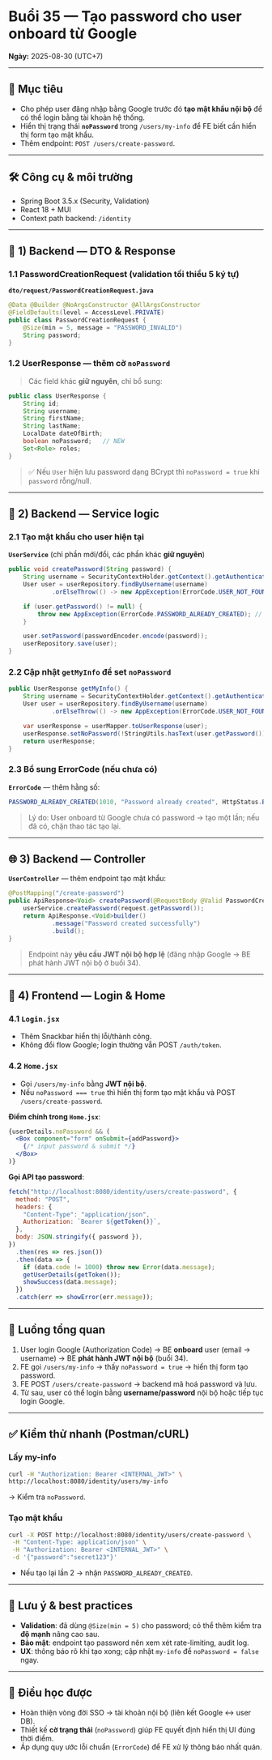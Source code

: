 # Buổi 35 — Tạo password cho user onboard từ Google

**Ngày:** 2025-08-30 (UTC+7)

---

## 🎯 Mục tiêu
- Cho phép user đăng nhập bằng Google trước đó **tạo mật khẩu nội bộ** để có thể login bằng tài khoản hệ thống.
- Hiển thị trạng thái **`noPassword`** trong `/users/my-info` để FE biết cần hiển thị form tạo mật khẩu.
- Thêm endpoint: `POST /users/create-password`.

---

## 🛠 Công cụ & môi trường
- Spring Boot 3.5.x (Security, Validation)
- React 18 + MUI
- Context path backend: `/identity`

---

## 🔧 1) Backend — DTO & Response

### 1.1 PasswordCreationRequest (validation tối thiểu 5 ký tự)
**`dto/request/PasswordCreationRequest.java`**
```java
@Data @Builder @NoArgsConstructor @AllArgsConstructor
@FieldDefaults(level = AccessLevel.PRIVATE)
public class PasswordCreationRequest {
    @Size(min = 5, message = "PASSWORD_INVALID")
    String password;
}
```

### 1.2 UserResponse — thêm cờ `noPassword`
> Các field khác **giữ nguyên**, chỉ bổ sung:
```java
public class UserResponse {
    String id;
    String username;
    String firstName;
    String lastName;
    LocalDate dateOfBirth;
    boolean noPassword;   // NEW
    Set<Role> roles;
}
```

> ✅ Nếu `User` hiện lưu password dạng BCrypt thì `noPassword = true` khi `password` rỗng/null.

---

## 🧠 2) Backend — Service logic

### 2.1 Tạo mật khẩu cho user hiện tại
**`UserService`** (chỉ phần mới/đổi, các phần khác **giữ nguyên**)
```java
public void createPassword(String password) {
    String username = SecurityContextHolder.getContext().getAuthentication().getName();
    User user = userRepository.findByUsername(username)
            .orElseThrow(() -> new AppException(ErrorCode.USER_NOT_FOUND));

    if (user.getPassword() != null) {
        throw new AppException(ErrorCode.PASSWORD_ALREADY_CREATED); // NEW error code
    }

    user.setPassword(passwordEncoder.encode(password));
    userRepository.save(user);
}
```

### 2.2 Cập nhật `getMyInfo` để set `noPassword`
```java
public UserResponse getMyInfo() {
    String username = SecurityContextHolder.getContext().getAuthentication().getName();
    User user = userRepository.findByUsername(username)
            .orElseThrow(() -> new AppException(ErrorCode.USER_NOT_FOUND));

    var userResponse = userMapper.toUserResponse(user);
    userResponse.setNoPassword(!StringUtils.hasText(user.getPassword())); // NEW
    return userResponse;
}
```

### 2.3 Bổ sung ErrorCode (nếu chưa có)
**`ErrorCode`** — thêm hằng số:
```java
PASSWORD_ALREADY_CREATED(1010, "Password already created", HttpStatus.BAD_REQUEST),
```

> Lý do: User onboard từ Google chưa có password → tạo một lần; nếu đã có, chặn thao tác tạo lại.

---

## 🌐 3) Backend — Controller

**`UserController`** — thêm endpoint tạo mật khẩu:
```java
@PostMapping("/create-password")
public ApiResponse<Void> createPassword(@RequestBody @Valid PasswordCreationRequest request) {
    userService.createPassword(request.getPassword());
    return ApiResponse.<Void>builder()
            .message("Password created successfully")
            .build();
}
```

> Endpoint này **yêu cầu JWT nội bộ hợp lệ** (đăng nhập Google → BE phát hành JWT nội bộ ở buổi 34).

---

## 🎨 4) Frontend — Login & Home

### 4.1 `Login.jsx`
- Thêm Snackbar hiển thị lỗi/thành công.
- Không đổi flow Google; login thường vẫn POST `/auth/token`.


### 4.2 `Home.jsx`
- Gọi `/users/my-info` bằng **JWT nội bộ**.
- Nếu `noPassword === true` thì hiển thị form tạo mật khẩu và POST `/users/create-password`.

**Điểm chính trong `Home.jsx`**:
```jsx
{userDetails.noPassword && (
  <Box component="form" onSubmit={addPassword}>
    {/* input password & submit */}
  </Box>
)}
```

**Gọi API tạo password**:
```jsx
fetch("http://localhost:8080/identity/users/create-password", {
  method: "POST",
  headers: {
    "Content-Type": "application/json",
    Authorization: `Bearer ${getToken()}`,
  },
  body: JSON.stringify({ password }),
})
  .then(res => res.json())
  .then(data => {
    if (data.code != 1000) throw new Error(data.message);
    getUserDetails(getToken());
    showSuccess(data.message);
  })
  .catch(err => showError(err.message));
```

---

## 🔁 Luồng tổng quan
1. User login Google (Authorization Code) → BE **onboard** user (email → username) → BE **phát hành JWT nội bộ** (buổi 34).  
2. FE gọi `/users/my-info` → thấy `noPassword = true` → hiển thị form tạo password.  
3. FE POST `/users/create-password` → backend mã hoá password và lưu.  
4. Từ sau, user có thể login bằng **username/password** nội bộ hoặc tiếp tục login Google.

---

## ✅ Kiểm thử nhanh (Postman/cURL)

### Lấy my-info
```bash
curl -H "Authorization: Bearer <INTERNAL_JWT>" \
http://localhost:8080/identity/users/my-info
```
→ Kiểm tra `noPassword`.

### Tạo mật khẩu
```bash
curl -X POST http://localhost:8080/identity/users/create-password \
 -H "Content-Type: application/json" \
 -H "Authorization: Bearer <INTERNAL_JWT>" \
 -d '{"password":"secret123"}'
```
- Nếu tạo lại lần 2 → nhận `PASSWORD_ALREADY_CREATED`.

---

## 🧩 Lưu ý & best practices
- **Validation**: đã dùng `@Size(min = 5)` cho password; có thể thêm kiểm tra **độ mạnh** nâng cao sau.  
- **Bảo mật**: endpoint tạo password nên xem xét rate-limiting, audit log.  
- **UX**: thông báo rõ khi tạo xong; cập nhật `my-info` để `noPassword = false` ngay.

---

## 📌 Điều học được
- Hoàn thiện vòng đời SSO → tài khoản nội bộ (liên kết Google ↔ user DB).  
- Thiết kế **cờ trạng thái** (`noPassword`) giúp FE quyết định hiển thị UI đúng thời điểm.  
- Áp dụng quy ước lỗi chuẩn (`ErrorCode`) để FE xử lý thông báo nhất quán.

